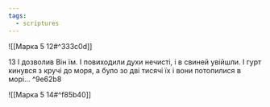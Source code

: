 ```yaml
---
tags:
  - scriptures
---
```


![[Марка 5 12#^333c0d]]

13 І дозволив Він їм. І повиходили духи нечисті, і в свиней увійшли. І гурт кинувся з кручі до моря, а було зо дві тисячі їх і вони потопилися в морі... ^9e62b8

![[Марка 5 14#^f85b40]]